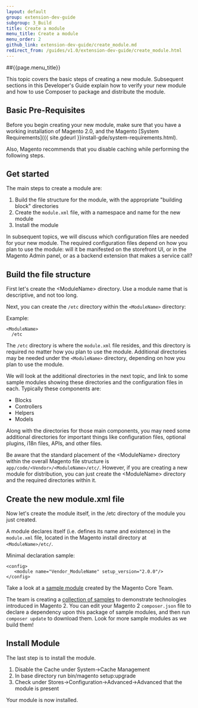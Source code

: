 ```yaml
---
layout: default
group: extension-dev-guide
subgroup: 3_Build
title: Create a module
menu_title: Create a module
menu_order: 2
github_link: extension-dev-guide/create_module.md
redirect_from: /guides/v1.0/extension-dev-guide/create_module.html
---
```

##{{page.menu_title}}

This topic covers the basic steps of creating a new module. Subsequent sections in this Developer's Guide explain how to verify your new module and how to use Composer to package and distribute the module.

<h2 id="create-module-basics">Basic Pre-Requisites</h2>
Before you begin creating your new module, make sure that you have a working installation of Magento 2.0, and the Magento [System Requirements]({{ site.gdeurl }}install-gde/system-requirements.html).

Also, Magento recommends that you disable caching while performing the following steps. 

<h2 id="create-module-code-setup">Get started</h2>
The main steps to create a module are:

1. Build the file structure for the module, with the appropriate "building block" directories
2. Create the `module.xml` file, with a namespace and name for the new module 
3. Install the module

In subsequent topics, we will discuss which configuration files are needed for your new module. The required configuration files depend on how you plan to use the module: will it be manifested on the storefront UI, or in the Magento Admin panel, or as a backend extension that makes a service call?


<h2 id="create-module-file-structure">Build the file structure</h2>
First let's create the &lt;ModuleName> directory. Use a module name that is descriptive, and not too long.

Next, you can create the `/etc` directory within the `<ModuleName>` directory:

Example: 

	<ModuleName>
	  /etc

The `/etc` directory is where the `module.xml` file resides, and this directory is required no matter how you plan to use the module. Additional directories may be needed under the `<ModuleName>` directory, depending on how you plan to use the module. 

We will look at the additional directories in the next topic, and link to some sample modules showing these directories and the configuration files in each. Typically these components are:

* Blocks
* Controllers
* Helpers
* Models

Along with the directories for those main components, you may need some additional directories for important things like configuration files, optional plugins, i18n files, APIs, and other files.

<div class="bs-callout bs-callout-info" id="info">
  <p>Be aware that the standard placement of the &lt;ModuleName> directory within the overall Magento file structure is <code>app/code/&lt;Vendor>/&lt;ModuleName>/etc/</code>. However, if you are creating a new module for distribution, you can just create the &lt;ModuleName> directory and the required directories within it. </p> 
</div>                


<h2 id="create-module-naming">Create the new module.xml file</h2>
Now let's create the module itself, in the /etc directory of the module you just created.

A module declares itself (i.e. defines its name and existence) in the `module.xml` file, located in the Magento install directory at `<ModuleName>/etc/`. 

Minimal declaration sample:

	<config>
       <module name="Vendor_ModuleName" setup_version="2.0.0"/>
	</config>

<div class="bs-callout bs-callout-info" id="info">
  <p>Take a look at a <a href="https://github.com/magento/magento2-samples/tree/master/sample-module-minimal"> sample module</a> created by the Magento Core Team. </p>
  <p>The team is creating a <a href="https://github.com/magento/magento2-samples"> collection of samples</a> to demonstrate technologies introduced in Magento 2. You can edit your Magento 2 <code>composer.json</code> file to declare a dependency upon this package of sample modules, and then run <code>composer update</code> to download them. Look for more sample modules as we build them!</p>
 </div>

<h2 id="install-module">Install Module</h2>
The last step is to install the module.
 
 1. Disable the Cache under System->Cache Management
 2. In base directory run bin/magento setup:upgrade
 3. Check under Stores->Configuration->Advanced->Advanced that the module is present
 
Your module is now installed.
